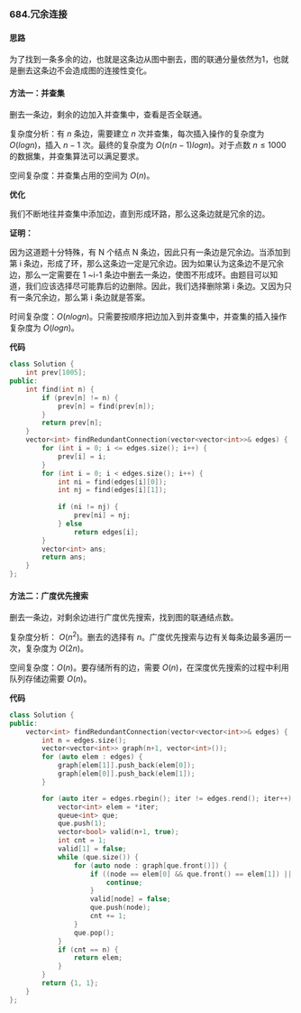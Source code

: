 ### 684.冗余连接

#### 思路

为了找到一条多余的边，也就是这条边从图中删去，图的联通分量依然为1，也就是删去这条边不会造成图的连接性变化。



#### 方法一：并查集

删去一条边，剩余的边加入并查集中，查看是否全联通。

复杂度分析：有 $n$ 条边，需要建立 $n$ 次并查集，每次插入操作的复杂度为 $O(log n)$，插入 $n-1$ 次。最终的复杂度为 $O(n(n-1)log n)$。对于点数 $n \le 1000$ 的数据集，并查集算法可以满足要求。

空间复杂度：并查集占用的空间为 $O(n)$。

**优化**

我们不断地往并查集中添加边，直到形成环路，那么这条边就是冗余的边。

**证明：**

因为这道题十分特殊，有 N 个结点 N 条边，因此只有一条边是冗余边。当添加到第 i 条边，形成了环，那么这条边一定是冗余边。因为如果认为这条边不是冗余边，那么一定需要在 1 ~i-1 条边中删去一条边，使图不形成环。由题目可以知道，我们应该选择尽可能靠后的边删除。因此，我们选择删除第 i 条边。又因为只有一条冗余边，那么第 i 条边就是答案。

时间复杂度：$O(nlog n)$。只需要按顺序把边加入到并查集中，并查集的插入操作复杂度为 $O(log n)$。

**代码**

```c++
class Solution {
    int prev[1005];
public:
    int find(int n) {
        if (prev[n] != n) {
            prev[n] = find(prev[n]);
        }
        return prev[n];
    }
    vector<int> findRedundantConnection(vector<vector<int>>& edges) {
        for (int i = 0; i <= edges.size(); i++) {
            prev[i] = i;
        }
        for (int i = 0; i < edges.size(); i++) {
            int ni = find(edges[i][0]);
            int nj = find(edges[i][1]);
            
            if (ni != nj) {
                prev[ni] = nj;
            } else 
                return edges[i];
        }
        vector<int> ans;
        return ans;
    }
};
```



#### 方法二：广度优先搜索

删去一条边，对剩余边进行广度优先搜索，找到图的联通结点数。

复杂度分析： $O(n^2)$。删去的选择有 $n$。广度优先搜索与边有关每条边最多遍历一次，复杂度为 $O(2n)$。

空间复杂度：$O(n)$。要存储所有的边，需要 $O(n)$，在深度优先搜索的过程中利用队列存储边需要 $O(n)$。

**代码**

```c++
class Solution {
public:
    vector<int> findRedundantConnection(vector<vector<int>>& edges) {
        int n = edges.size();
        vector<vector<int>> graph(n+1, vector<int>());
        for (auto elem : edges) {
            graph[elem[1]].push_back(elem[0]);
            graph[elem[0]].push_back(elem[1]);
        }

        for (auto iter = edges.rbegin(); iter != edges.rend(); iter++) {
            vector<int> elem = *iter;
            queue<int> que;
            que.push(1);
            vector<bool> valid(n+1, true);
            int cnt = 1;
            valid[1] = false;
            while (que.size()) {
                for (auto node : graph[que.front()]) {
                    if ((node == elem[0] && que.front() == elem[1]) || (node == elem[1] && que.front() == elem[0]) || !valid[node]) {
                        continue;
                    }
                    valid[node] = false;
                    que.push(node);
                    cnt += 1;
                }
                que.pop();
            }
            if (cnt == n) {
                return elem;
            }
        }
        return {1, 1};
    }
};
```

